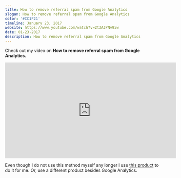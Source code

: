 ```yaml
---
title: How to remove referral spam from Google Analytics
slogan: How to remove referral spam from Google Analytics
color: '#CC1F21'
timeline: January 23, 2017
website: https://www.youtube.com/watch?v=2t3AJPNv95w
date: 01-23-2017
description: How to remove referral spam from Google Analytics
---
```


Check out my video on **How to remove referral spam from Google Analytics.**

<iframe width="560" height="315" src="https://www.youtube.com/embed/2t3AJPNv95w" frameborder="0" allowfullscreen></iframe>

Even though I do not use this method myself any longer I use [this product](https://www.paveai.com/referrer-spam-remover/) to do it for me. Or, use a different product besides Google Analytics.
